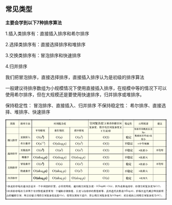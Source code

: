 ## 常见类型
**主要会学到以下7种排序算法** 

1.插入类排序有：直接插入排序和希尔排序

2.选择类排序有：直接选择排序和堆排序

3.交换类排序有：冒泡排序和快速排序

4.归并排序

我们把冒泡排序，直接选择排序，直接插入排序认为是初级的排序算法


一般建议待排序数组为小规模情况下使用直接插入排序，在规模中等的情况下可以使用希尔排序，但在大规模还是要使用快速排序，归并排序或堆排序。


保持稳定性： 冒泡排序、直接插入、归并排序
不保持稳定性： 希尔排序、直接选择、堆排序、快速排序


![image-sort](./sort.png)
